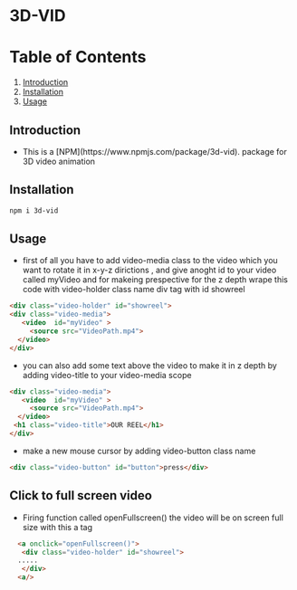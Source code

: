 # 3D-VID

# Table of Contents

1. [Introduction](##Introduction)
2. [Installation](##Installation)
3. [Usage](##Usage)


## Introduction
<ul>
 
 <li>
This is a  [NPM](https://www.npmjs.com/package/3d-vid). package for 3D video animation 
 
 </li>
</ul>

## Installation

```bash
npm i 3d-vid
```

## Usage
 <ul>
   <li> first of all you have to add video-media class to the video which you want to rotate it in x-y-z dirictions , and give anoght id to your video called myVideo and for makeing prespective for the z depth wrape this code with video-holder class name div tag with id showreel</li>
   </ul>
   
```html
<div class="video-holder" id="showreel">
<div class="video-media">
   <video  id="myVideo" >
     <source src="VideoPath.mp4">
  </video>
</div>
```

<ul>
   <li> you can also add some text above the video to make it in z depth by adding video-title to your video-media scope </li>
  </ul>
  
```html
<div class="video-media">
   <video  id="myVideo" >
     <source src="VideoPath.mp4">
  </video>
 <h1 class="video-title">OUR REEL</h1>
</div>
```


<ul>
   <li> make a new mouse cursor by adding video-button class name   </li>
  </ul>
  
```html
<div class="video-button" id="button">press</div>
```

## Click to full screen video
<ul>
   <li> Firing function called openFullscreen() the video will be on screen full size with this a tag    </li>
  </ul>
  
```html
  <a onclick="openFullscreen()"> 
   <div class="video-holder" id="showreel">
  .....
   </div>
  <a/>
```
